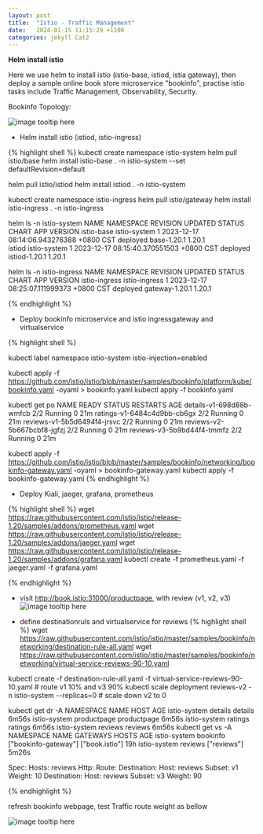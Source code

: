 ```yaml
---
layout: post
title:  "Istio - Traffic Management"
date:   2024-01-15 11:15:29 +1100
categories: jekyll Cat2
---
```



<b>Helm install istio </b>

Here we use helm to install istio (istio-base, istiod, istia gateway), then deploy a sample online book store microservice "bookinfo", practise istio tasks include Traffic Management, Observability, Security. 

Bookinfo Topology: 

![image tooltip here](/assets/bookinfo.png)

- Helm install istio (istiod, istio-ingress)

{% highlight shell %}
kubectl create namespace istio-system
helm pull istio/base
helm install istio-base . -n istio-system --set defaultRevision=default

helm pull istio/istiod
helm install istiod . -n istio-system 

kubectl create namespace istio-ingress
helm pull istio/gateway
helm install istio-ingress . -n istio-ingress

helm ls -n istio-system
NAME      	NAMESPACE   	REVISION	UPDATED                                	STATUS  	CHART        	APP VERSION
istio-base	istio-system	1       	2023-12-17 08:14:06.943276388 +0800 CST	deployed	base-1.20.1  	1.20.1     
istiod    	istio-system	1       	2023-12-17 08:15:40.370551503 +0800 CST	deployed	istiod-1.20.1	1.20.1 

helm ls -n istio-ingress
NAME         	NAMESPACE    	REVISION	UPDATED                                	STATUS  	CHART         	APP VERSION
istio-ingress	istio-ingress	1       	2023-12-17 08:25:07.111999373 +0800 CST	deployed	gateway-1.20.1	1.20.1

{% endhighlight %}

- Deploy bookinfo microservice and istio ingressgateway and virtualservice 

{% highlight shell %}

kubectl label namespace istio-system istio-injection=enabled

kubectl apply -f https://github.com/istio/istio/blob/master/samples/bookinfo/platform/kube/bookinfo.yaml -oyaml > bookinfo.yaml
kubectl apply -f bookinfo.yaml

kubectl get po
NAME                                                     READY   STATUS    RESTARTS       AGE
details-v1-698d88b-wmfcb                                 2/2     Running   0              21m
ratings-v1-6484c4d9bb-cb6gx                              2/2     Running   0              21m
reviews-v1-5b5d6494f4-jrsvc                              2/2     Running   0              21m
reviews-v2-5b667bcbf8-jgfzj                              2/2     Running   0              21m
reviews-v3-5b9bd44f4-tmmfz                               2/2     Running   0              21m

kubectl apply -f https://github.com/istio/istio/blob/master/samples/bookinfo/networking/bookinfo-gateway.yaml -oyaml > bookinfo-gateway.yaml
kubectl apply -f bookinfo-gateway.yaml
{% endhighlight %}

- Deploy Kiali, jaeger, grafana, prometheus


{% highlight shell %}
wget https://raw.githubusercontent.com/istio/istio/release-1.20/samples/addons/prometheus.yaml
wget https://raw.githubusercontent.com/istio/istio/release-1.20/samples/addons/jaeger.yaml
wget https://raw.githubusercontent.com/istio/istio/release-1.20/samples/addons/grafana.yaml
kubectl create -f prometheus.yaml -f jaeger.yaml -f grafana.yaml

{% endhighlight %}

- visit http://book.istio:31000/productpage, with review (v1, v2, v3)
![image tooltip here](/assets/kiali.png)

- define destinationruls and virtualservice for reviews
{% highlight shell %}
wget https://raw.githubusercontent.com/istio/istio/master/samples/bookinfo/networking/destination-rule-all.yaml
wget https://raw.githubusercontent.com/istio/istio/master/samples/bookinfo/networking/virtual-service-reviews-90-10.yaml

kubectl create -f destination-rule-all.yaml -f virtual-service-reviews-90-10.yaml   # route v1 10% and v3 90%
kubectl scale deployment reviews-v2 -n istio-system --replicas=0 # scale down v2 to 0

kubectl get dr -A
NAMESPACE      NAME          HOST          AGE
istio-system   details       details       6m56s
istio-system   productpage   productpage   6m56s
istio-system   ratings       ratings       6m56s
istio-system   reviews       reviews       6m56s
kubectl get vs -A
NAMESPACE      NAME       GATEWAYS               HOSTS            AGE
istio-system   bookinfo   ["bookinfo-gateway"]   ["book.istio"]   19h
istio-system   reviews                           ["reviews"]      5m26s

Spec:
  Hosts:
    reviews
  Http:
    Route:
      Destination:
        Host:    reviews
        Subset:  v1
      Weight:    10
      Destination:
        Host:    reviews
        Subset:  v3
      Weight:    90


{% endhighlight %}

refresh bookinfo webpage, test Traffic route weight as bellow

![image tooltip here](/assets/1090.png)




